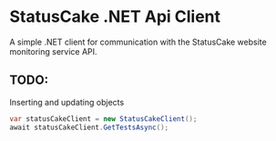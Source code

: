 # StatusCake .NET Api Client
A simple .NET client for communication with the StatusCake website monitoring service API.

## TODO:
Inserting and updating objects


```c#
var statusCakeClient = new StatusCakeClient();
await statusCakeClient.GetTestsAsync();
```

